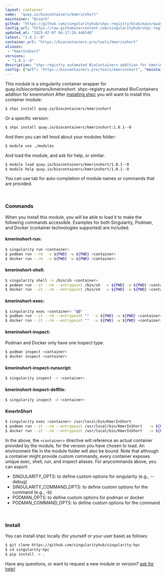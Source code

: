 ```yaml
---
layout: container
name:  "quay.io/biocontainers/kmerinshort"
maintainer: "@vsoch"
github: "https://github.com/singularityhub/shpc-registry/blob/main/quay.io/biocontainers/kmerinshort/container.yaml"
config_url: "https://raw.githubusercontent.com/singularityhub/shpc-registry/main/quay.io/biocontainers/kmerinshort/container.yaml"
updated_at: "2025-07-07 04:17:28.446540"
latest: "1.0.1--0"
container_url: "https://biocontainers.pro/tools/kmerinshort"
aliases:
 - "KmerInShort"
versions:
 - "1.0.1--0"
description: "shpc-registry automated BioContainers addition for kmerinshort"
config: {"url": "https://biocontainers.pro/tools/kmerinshort", "maintainer": "@vsoch", "description": "shpc-registry automated BioContainers addition for kmerinshort", "latest": {"1.0.1--0": "sha256:62dfe09196764041c0ee956ff4a9e4f3492dfc3d1e19eedd909c57f755700aa6"}, "tags": {"1.0.1--0": "sha256:62dfe09196764041c0ee956ff4a9e4f3492dfc3d1e19eedd909c57f755700aa6"}, "docker": "quay.io/biocontainers/kmerinshort", "aliases": {"KmerInShort": "/usr/local/bin/KmerInShort"}}
---
```


This module is a singularity container wrapper for quay.io/biocontainers/kmerinshort.
shpc-registry automated BioContainers addition for kmerinshort
After [installing shpc](#install) you will want to install this container module:


```bash
$ shpc install quay.io/biocontainers/kmerinshort
```

Or a specific version:

```bash
$ shpc install quay.io/biocontainers/kmerinshort:1.0.1--0
```

And then you can tell lmod about your modules folder:

```bash
$ module use ./modules
```

And load the module, and ask for help, or similar.

```bash
$ module load quay.io/biocontainers/kmerinshort/1.0.1--0
$ module help quay.io/biocontainers/kmerinshort/1.0.1--0
```

You can use tab for auto-completion of module names or commands that are provided.

<br>

### Commands

When you install this module, you will be able to load it to make the following commands accessible.
Examples for both Singularity, Podman, and Docker (container technologies supported) are included.

#### kmerinshort-run:

```bash
$ singularity run <container>
$ podman run --rm  -v ${PWD} -w ${PWD} <container>
$ docker run --rm  -v ${PWD} -w ${PWD} <container>
```

#### kmerinshort-shell:

```bash
$ singularity shell -s /bin/sh <container>
$ podman run --it --rm --entrypoint /bin/sh  -v ${PWD} -w ${PWD} <container>
$ docker run --it --rm --entrypoint /bin/sh  -v ${PWD} -w ${PWD} <container>
```

#### kmerinshort-exec:

```bash
$ singularity exec <container> "$@"
$ podman run --it --rm --entrypoint ""  -v ${PWD} -w ${PWD} <container> "$@"
$ docker run --it --rm --entrypoint ""  -v ${PWD} -w ${PWD} <container> "$@"
```

#### kmerinshort-inspect:

Podman and Docker only have one inspect type.

```bash
$ podman inspect <container>
$ docker inspect <container>
```

#### kmerinshort-inspect-runscript:

```bash
$ singularity inspect -r <container>
```

#### kmerinshort-inspect-deffile:

```bash
$ singularity inspect -d <container>
```


#### KmerInShort

```bash
$ singularity exec <container> /usr/local/bin/KmerInShort
$ podman run --it --rm --entrypoint /usr/local/bin/KmerInShort   -v ${PWD} -w ${PWD} <container> -c " $@"
$ docker run --it --rm --entrypoint /usr/local/bin/KmerInShort   -v ${PWD} -w ${PWD} <container> -c " $@"
```



In the above, the `<container>` directive will reference an actual container provided
by the module, for the version you have chosen to load. An environment file in the
module folder will also be bound. Note that although a container
might provide custom commands, every container exposes unique exec, shell, run, and
inspect aliases. For anycommands above, you can export:

 - SINGULARITY_OPTS: to define custom options for singularity (e.g., --debug)
 - SINGULARITY_COMMAND_OPTS: to define custom options for the command (e.g., -b)
 - PODMAN_OPTS: to define custom options for podman or docker
 - PODMAN_COMMAND_OPTS: to define custom options for the command

<br>

### Install

You can install shpc locally (for yourself or your user base) as follows:

```bash
$ git clone https://github.com/singularityhub/singularity-hpc
$ cd singularity-hpc
$ pip install -e .
```

Have any questions, or want to request a new module or version? [ask for help!](https://github.com/singularityhub/singularity-hpc/issues)
